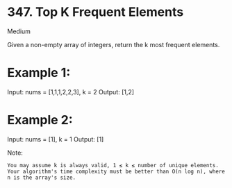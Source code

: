 # 347. Top K Frequent Elements
Medium

Given a non-empty array of integers, return the k most frequent elements.

# Example 1:

Input: nums = [1,1,1,2,2,3], k = 2
Output: [1,2]

# Example 2:

Input: nums = [1], k = 1
Output: [1]

Note:

    You may assume k is always valid, 1 ≤ k ≤ number of unique elements.
    Your algorithm's time complexity must be better than O(n log n), where n is the array's size.


